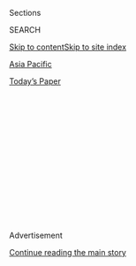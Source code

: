 <div id="app">

<div>

<div>

<div>

<div class="NYTAppHideMasthead css-1q2w90k e1suatyy0">

<div class="section css-ui9rw0 e1suatyy2">

<div class="css-eph4ug er09x8g0">

<div class="css-6n7j50">

</div>

<span class="css-1dv1kvn">Sections</span>

<div class="css-10488qs">

<span class="css-1dv1kvn">SEARCH</span>

</div>

[Skip to content](#site-content)[Skip to site index](#site-index)

</div>

<div id="masthead-section-label" class="css-1wr3we4 eaxe0e00">

[Asia
Pacific](https://www.nytimes.com/section/world/asia)

</div>

<div class="css-10698na e1huz5gh0">

</div>

</div>

<div id="masthead-bar-one" class="section hasLinks css-15hmgas e1csuq9d3">

<div class="css-uqyvli e1csuq9d0">

</div>

<div class="css-1uqjmks e1csuq9d1">

</div>

<div class="css-9e9ivx">

[](https://myaccount.nytimes.com/auth/login?response_type=cookie&client_id=vi)

</div>

<div class="css-1bvtpon e1csuq9d2">

[Today’s
Paper](https://www.nytimes.com/section/todayspaper)

</div>

</div>

</div>

</div>

<div data-aria-hidden="false">

<div id="site-content" data-role="main">

<div>

<div class="css-1aor85t" style="opacity:0.000000001;z-index:-1;visibility:hidden">

<div class="css-1hqnpie">

<div class="css-epjblv">

<span class="css-17xtcya">[Asia
Pacific](/section/world/asia)</span><span class="css-x15j1o">|</span><span class="css-fwqvlz">North
Korea Claims Progress on Long-Range Goal With Missile
Test</span>

</div>

<div class="css-k008qs">

<div class="css-1iwv8en">

<span class="css-18z7m18"></span>

<div>

</div>

</div>

<span class="css-1n6z4y">https://nyti.ms/2kALk9S</span>

<div class="css-1705lsu">

<div class="css-4xjgmj">

<div class="css-4skfbu" data-role="toolbar" data-aria-label="Social Media Share buttons, Save button, and Comments Panel with current comment count" data-testid="share-tools">

  - 
  - 
  - 
  - 
    
    <div class="css-6n7j50">
    
    </div>

  - 

</div>

</div>

</div>

</div>

</div>

</div>

<div class="css-13pd83m">

</div>

<div id="top-wrapper" class="css-1sy8kpn">

<div id="top-slug" class="css-l9onyx">

Advertisement

</div>

[Continue reading the main
story](#after-top)

<div class="ad top-wrapper" style="text-align:center;height:100%;display:block;min-height:250px">

<div id="top" class="place-ad" data-position="top" data-size-key="top">

</div>

</div>

<div id="after-top">

</div>

</div>

<div id="sponsor-wrapper" class="css-1hyfx7x">

<div id="sponsor-slug" class="css-19vbshk">

Supported by

</div>

[Continue reading the main
story](#after-sponsor)

<div id="sponsor" class="ad sponsor-wrapper" style="text-align:center;height:100%;display:block">

</div>

<div id="after-sponsor">

</div>

</div>

<div class="css-1vkm6nb ehdk2mb0">

# North Korea Claims Progress on Long-Range Goal With Missile Test

</div>

<div class="css-79elbk" data-testid="photoviewer-wrapper">

<div class="css-z3e15g" data-testid="photoviewer-wrapper-hidden">

</div>

<div class="css-1a48zt4 ehw59r15" data-testid="photoviewer-children">

![<span class="css-16f3y1r e13ogyst0" data-aria-hidden="true">The leader
of North Korea, Kim Jong-un, in an undated photo. Military experts in
the region say that the country is still years away from achieving
capabilities that it has claimed, like striking the continental United
States, as well as its military bases in the
Pacific.</span><span class="css-cnj6d5 e1z0qqy90" itemprop="copyrightHolder"><span class="css-1ly73wi e1tej78p0">Credit...</span><span><span>Korean
Central News Agency, via Agence France-Presse - Getty
Images</span></span></span>](https://static01.nyt.com/images/2017/02/14/us/14KOREA-1/14KOREA-1-articleInline.jpg?quality=75&auto=webp&disable=upscale)

</div>

</div>

<div class="css-xt80pu e12qa4dv0">

<div class="css-18e8msd">

<div class="css-vp77d3 epjyd6m0">

<div class="css-1baulvz">

By [<span class="css-1baulvz" itemprop="name">Choe
Sang-Hun</span>](http://www.nytimes.com/by/choe-sang-hun) and
[<span class="css-1baulvz last-byline" itemprop="name">David E.
Sanger</span>](http://www.nytimes.com/by/david-e-sanger)

</div>

</div>

  - Feb. 13,
    2017

  - 
    
    <div class="css-4xjgmj">
    
    <div class="css-d8bdto" data-role="toolbar" data-aria-label="Social Media Share buttons, Save button, and Comments Panel with current comment count" data-testid="share-tools">
    
      - 
      - 
      - 
      - 
        
        <div class="css-6n7j50">
        
        </div>
    
      - 
    
    </div>
    
    </div>

</div>

</div>

<div class="section meteredContent css-1r7ky0e" name="articleBody" itemprop="articleBody">

<div class="css-1fanzo5 StoryBodyCompanionColumn">

<div class="css-53u6y8">

SEOUL, South Korea — North Korea claimed on Monday that it had
successfully tested a new type of nuclear-capable missile, one that uses
a solid-fuel technology that American experts say will make it easier
for the country to hide its arsenal underground and roll its missiles
out for quick launch.

The test took place on Sunday (Saturday evening in the United States)
and was dramatic enough that aides to President Trump and Prime Minister
Shinzo Abe of Japan interrupted their dinner at the Mar-a-Lago resort in
Florida to bring them early reports of the launch.

Initially there was concern that North Korea’s leader, Kim Jong-un, had
made good on his threat to test an intercontinental ballistic missile,
which one day may be able to reach the United States. Before dinner was
over, it was clear that was not the case.

North Korea’s news service, KCNA, announced that the launch involved a
new missile, called the Pukguksong-2, which appears to be based on the
design of a submarine-launched missile it tested last year.

</div>

</div>

<div class="css-1fanzo5 StoryBodyCompanionColumn">

<div class="css-53u6y8">

The Sunday test went only about 310 miles, falling harmlessly into the
sea after following a high-arc trajectory that took it briefly into
space. That is well short of the estimated real range of the missile, of
700 or 800 miles.

But the importance of the launch was not the missile’s range — though it
could reach much of Japan — but in how hard it would be for the United
States, Japan or South Korea to have warning of a launch in a real
conflict.

The launch of older rockets provides warning time because the loading of
liquid fuel takes hours, and can usually be spotted by satellites.

Solid-fuel rockets like the new Pukguksong-2, if the North Korean
description is accurate, could provide little advance warning time. They
can be stored on mobile launchers, rolled out and prepared for launch in
minutes. The North said the test was conducted from a self-propelled
mobile launcher.

“All of these factors would make it much harder to find and
pre-emptively destroy the Pukguksong-2,” John Schilling, a missile
expert, wrote on Monday on [38 North](http://38north.org/), an online
publication that specializes in North Korea.

</div>

</div>

<div class="css-1fanzo5 StoryBodyCompanionColumn">

<div class="css-53u6y8">

For Mr. Trump, the new weapon complicates the problem of countering
North Korea’s missile and nuclear program. It would be far harder for
Mr. Trump to threaten to strike North Korean launch sites if the
country’s mountainous terrain is hiding scores of mobile missiles in
tunnels.

KCNA said that Mr. Kim inspected the test, which seemed to suggest that
he may have been present at the launch site.

“He expressed great satisfaction over the possession of another powerful
nuclear attack means, which adds to the tremendous might of the
country,” the news agency said, using its typically boastful tone.

After previous tests, officials representing Washington and Beijing
agreed to issue statements condemning them. It remains to be seen what
posture the Trump administration will take — and how China will react.

On Monday, the United Nations Security Council said it “strongly
condemns” the missile test, while the American ambassador, Nikki R.
Haley, warned in a statement that the Trump administration would seek to
hold Pyongyang accountable “not with our words but with our actions.”
She did not elaborate and declined to speak with reporters.

North Korea has had a spotty record in test-launching the model known as
Musudan, which had been the North’s only known intermediate-range
ballistic missile until the Pukguksong-2 was unveiled on Sunday. Its
last Musudan test, in October, [ended in
failure](https://www.nytimes.com/2016/10/20/world/asia/north-korea-musudan-missile-failure.html).

“Now our rocket industry has radically turned into high-thrust
solid-fuel-powered engine from liquid-fuel rocket engine and rapidly
developed into a development- and creation-oriented industry, not just
copying samples,” Mr. Kim was quoted as saying.

</div>

</div>

<div class="css-1fanzo5 StoryBodyCompanionColumn">

<div class="css-53u6y8">

North Korea said the new missile was based on the solid-fuel,
submarine-launched ballistic missile, or SLBM. After several failed
attempts, the North said in August that it had [successfully launched
the
SLBM](https://www.nytimes.com/2016/08/25/world/asia/north-korea-kim-jong-un-missile-test.html),
claiming that the continental United States, as well as American
military bases in the Pacific, were now within the range of its
missiles, an assertion that military experts questioned.

Analysts and defense officials in the region said that North Korea was
still years away from achieving the ability that Mr. Kim claimed. The
country still does not have submarines large and advanced enough to
travel long distances to attack distant targets across the Pacific
without being detected, they said.

But the North’s tests of SLBMs and the Pukguksong-2 demonstrated the
advances the secretive country had made in its efforts to enhance the
range and stealth of its missiles, South Korean military officials said.
On Monday, North Korea said it launched its Pukguksong-2 at a sharp
angle to keep it from landing too close to Japan, indicating that it
could have flown further than 310 miles if it had launched it at a
normal angle.

Although North Korea has never fired an intercontinental ballistic
missile across the Pacific, it has boasted of successfully testing
crucial technologies in the past year. In March, it reported [the
successful ground
test](https://www.nytimes.com/2016/03/25/world/asia/north-korea-solid-fuel-rocket-engine.html)
of a newly designed solid fuel rocket engine. A month later, it reported
[a successful ground
test](https://www.nytimes.com/2016/04/10/world/asia/north-korea-says-it-successfully-tested-missile-engine.html)
of a new intercontinental ballistic missile engine.

Mr. Kim reminded the region of his missile threats [during his New
Year’s Day
speech](https://www.nytimes.com/2017/01/01/world/asia/north-korea-intercontinental-ballistic-missile-test-kim-jong-un.html),
in which he claimed that his country was in a “final stage” of preparing
to conduct its first test of an intercontinental ballistic missile.
North Korea later said it could flight-test one “anytime, anywhere.”

When he visited South Korea this month on [his first official trip
abroad](https://www.nytimes.com/2017/02/05/us/politics/jim-mattis-south-korea-japan.html),
Jim Mattis, the United States defense secretary, emphasized the
importance of [deploying an advanced missile defense
system](https://www.nytimes.com/2017/02/02/world/asia/james-mattis-us-korea-thaad.html),
known as Thaad, in the country this year to counter the North Korean
threat.

Tom Karako, a proliferation expert at the [Center for Strategic and
International Studies](https://www.csis.org/), a policy institute in
Washington, said that President Barack Obama’s strategy of “strategic
patience has failed” and that it was time for the new Trump
administration to take a different approach.

“This weekend’s launch is part of a larger pattern of aggressive testing
that confirms the North’s intent to produce more capable, more lethal
and more survivable systems,” he said.

</div>

</div>

</div>

<div>

</div>

<div>

</div>

<div>

</div>

<div>

<div id="bottom-wrapper" class="css-1ede5it">

<div id="bottom-slug" class="css-l9onyx">

Advertisement

</div>

[Continue reading the main
story](#after-bottom)

<div id="bottom" class="ad bottom-wrapper" style="text-align:center;height:100%;display:block;min-height:90px">

</div>

<div id="after-bottom">

</div>

</div>

</div>

</div>

</div>

## Site Index

<div>

</div>

## Site Information Navigation

  - [© <span>2020</span> <span>The New York Times
    Company</span>](https://help.nytimes.com/hc/en-us/articles/115014792127-Copyright-notice)

<!-- end list -->

  - [NYTCo](https://www.nytco.com/)
  - [Contact
    Us](https://help.nytimes.com/hc/en-us/articles/115015385887-Contact-Us)
  - [Work with us](https://www.nytco.com/careers/)
  - [Advertise](https://nytmediakit.com/)
  - [T Brand Studio](http://www.tbrandstudio.com/)
  - [Your Ad
    Choices](https://www.nytimes.com/privacy/cookie-policy#how-do-i-manage-trackers)
  - [Privacy](https://www.nytimes.com/privacy)
  - [Terms of
    Service](https://help.nytimes.com/hc/en-us/articles/115014893428-Terms-of-service)
  - [Terms of
    Sale](https://help.nytimes.com/hc/en-us/articles/115014893968-Terms-of-sale)
  - [Site
    Map](https://spiderbites.nytimes.com)
  - [Help](https://help.nytimes.com/hc/en-us)
  - [Subscriptions](https://www.nytimes.com/subscription?campaignId=37WXW)

</div>

</div>

</div>

</div>
